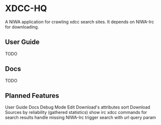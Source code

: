 XDCC-HQ
=========

A NIWA application for crawling xdcc search sites.
It depends on NIWA-Irc for downloading.


User Guide
------
TODO

Docs
------
TODO

Planned Features
------
User Guide
Docs
Debug Mode
Edit Download's attributes
sort Download Sources by reliability (gathered statistics)
show irc xdcc commands for search results
handle missing NIWA-Irc
trigger search with url query param
